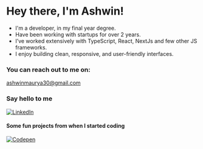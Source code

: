 # Hey there, I'm Ashwin!
- I'm a developer, in my final year degree.
- Have been working with startups for over 2 years.
- I’ve worked extensively with TypeScript, React, NextJs and few other JS frameworks.
- I enjoy building clean, responsive, and user-friendly interfaces.

### You can reach out to me on:
ashwinmaurya30@gmail.com


### Say hello to me
[![LinkedIn](https://img.shields.io/badge/LinkedIn-%230077B5.svg?logo=linkedin&logoColor=white)](https://linkedin.com/in/ashwin-maurya) 

#### Some fun projects from when I started coding
[![Codepen](https://img.shields.io/badge/Codepen-000000?style=for-the-badge&logo=codepen&logoColor=white)](https://codepen.io/ashwin-maurya) 

